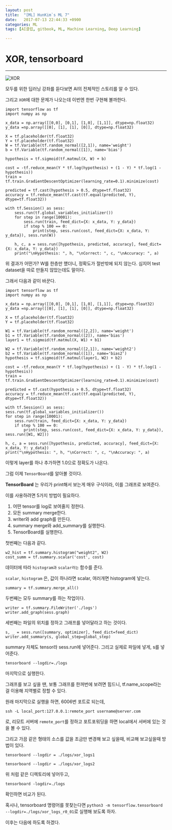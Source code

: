 ```yaml
---
layout: post
title:  "[ML] HunKim`s ML 7"
date:   2017-07-13 22:44:33 +0900
categories: ML
tags: [AI클럽, gitbook, ML, Machine Learning, Deep Learning]

---
```


# XOR, tensorboard
---

![XOR](http://farm7.static.flickr.com/6183/6105259625_91241cb3a7_z.jpg)

모두를 위한 딥러닝 강좌를 듣다보면 AI의 전체적인 스토리를 알 수 있다.

그리고 `XOR`에 대한 문제가 나오는데 이번엔 한번 구현해 볼까한다.

    import tensorflow as tf
    import numpy as np

    x_data = np.array([[0,0], [0,1], [1,0], [1,1]], dtype=np.float32)
    y_data =np.array([[0], [1], [1], [0]], dtype=np.float32)

    X = tf.placeholder(tf.float32)
    Y = tf.placeholder(tf.float32)
    W = tf.Variable(tf.random_normal([2,1]), name='weight')
    b = tf.Variable(tf.random_normal([1]), name='bias')

    hypothesis = tf.sigmoid(tf.matmul(X, W) + b)

    cost = -tf.reduce_mean(Y * tf.log(hypothesis) + (1 - Y) * tf.log(1 - hypothesis))
    train = tf.train.GradientDescentOptimizer(learning_rate=0.1).minimize(cost)

    predicted = tf.cast(hypothesis > 0.5, dtype=tf.float32)
    accuracy = tf.reduce_mean(tf.cast(tf.equal(predicted, Y), dtype=tf.float32))

    with tf.Session() as sess:
        sess.run(tf.global_variables_initializer())
        for step in range(10001):
            sess.run(train, feed_dict={X: x_data, Y: y_data})
            if step % 100 == 0:
                print(step, sess.run(cost, feed_dict={X: x_data, Y: y_data}), sess.run(W))

        h, c, a = sess.run([hypothesis, predicted, accuracy], feed_dict={X: x_data, Y: y_data})
        print("\nHypothesis: ", h, "\nCorrect: ", c, "\nAccuracy: ", a)

위 결과가 어떤가? W를 한층만 헀더니, 정확도가 절반밖에 되지 않는다. 심지어 test dataset을 따로 만들지 않았는데도 말이다.

그래서 다음과 같이 바꾼다.

    import tensorflow as tf
    import numpy as np

    x_data = np.array([[0,0], [0,1], [1,0], [1,1]], dtype=np.float32)
    y_data =np.array([[0], [1], [1], [0]], dtype=np.float32)

    X = tf.placeholder(tf.float32)
    Y = tf.placeholder(tf.float32)

    W1 = tf.Variable(tf.random_normal([2,2]), name='weight')
    b1 = tf.Variable(tf.random_normal([2]), name='bias')
    layer1 = tf.sigmoid(tf.matmul(X, W1) + b1)

    W2 = tf.Variable(tf.random_normal([2,1]), name='weight2')
    b2 = tf.Variable(tf.random_normal([1]), name='bias2')
    hypothesis = tf.sigmoid(tf.matmul(layer1, W2) + b2)

    cost = -tf.reduce_mean(Y * tf.log(hypothesis) + (1 - Y) * tf.log(1 - hypothesis))
    train = tf.train.GradientDescentOptimizer(learning_rate=0.1).minimize(cost)

    predicted = tf.cast(hypothesis > 0.5, dtype=tf.float32)
    accuracy = tf.reduce_mean(tf.cast(tf.equal(predicted, Y), dtype=tf.float32))

    with tf.Session() as sess:
    sess.run(tf.global_variables_initializer())
    for step in range(10001):
        sess.run(train, feed_dict={X: x_data, Y: y_data})
        if step % 100 == 0:
            print(step, sess.run(cost, feed_dict={X: x_data, Y: y_data}), sess.run([W1, W2]))

    h, c, a = sess.run([hypothesis, predicted, accuracy], feed_dict={X: x_data, Y: y_data})
    print("\nHypothesis: ", h, "\nCorrect: ", c, "\nAccuracy: ", a)

이렇게 layer를 하나 추가하면 1.0으로 정확도가 나온다.

그럼 이제 `TensorBoard`를 알아볼 것이다.

**TensorBoard** 는 우리가 print해서 보는게 매우 구식이라, 이를 그래프로 보여준다.

이를 사용하려면 5가지 방법이 필요하다.

1. 어떤 tensor를 log로 보여줄지 정한다.
2. 모든 summary merge한다.
3. writer와 add graph를 만든다.
4. summary merge와 add_summary를 실행한다.
5. TensorBoard를 실행한다.

첫번째는 다음과 같다.

    w2_hist = tf.summary.histogram("weight2", W2)
    cost_summ = tf.summary.scalar('cost', cost)

데이터에 따라 `histogram과` `scalar라는` 함수를 준다.

`scalar`, `histogram` 은, 값이 하나라면 scalar, 여러개면 histogram에 넣는다.

    summary = tf.summary.merge_all()

두번째는 모두 summary를 하는 작업이다.

    writer = tf.summary.FileWriter('./logs')
    writer.add_graph(sess.graph)

세번째는 파일의 위치를 정하고 그래프를 넣어달라고 하는 것이다.

    s, _ = sess.run([summary, optimizer], feed_dict=feed_dict)
    writer.add_summary(s, global_step=global_step)

summary 자체도 tensor라 sess.run에 넣어준다.
그리고 실제로 파일에 넣게, s를 넣어준다.

    tensorboard --logdir=./logs

마지막으로 실행한다.

그래프를 보고 싶을 땐, 보통 그래프를 한꺼번에 보려면 힘드니, tf.name_scope라는 걸 이용해 지역별로 정할 수 있다.

원래 마지막으로 실행을 하면, 6006번 포트로 되는데,

`ssh -L local_port:127.0.0.1:remote_port username@server.com`

로, 리모트 서버에 `remote_port`를 정하고 포트포워딩을 하면 local에서 서버에 있는 것을 볼 수 있다.

그리고 가끔 같은 형태의 소스를 값을 조금만 변경해 보고 싶을때, 비교해 보고싶을때 방법이 있다.

`tensorboard --logdir = ./logs/xor_logs1`

`tensorboard --logdir = ./logs/xor_logs2`

위 처럼 같은 디렉토리에 넣어두고,

`tensorboard -logdir=./logs`

확인하면 비교가 된다.

혹시나, tensorboard 명령어를 못찾는다면 `python3 -m tensorflow.tensorboard --logdir=./logs/xor_logs_r0_01`로 실행해 보도록 하자.

이후는 다음에 하도록 하겠다.
